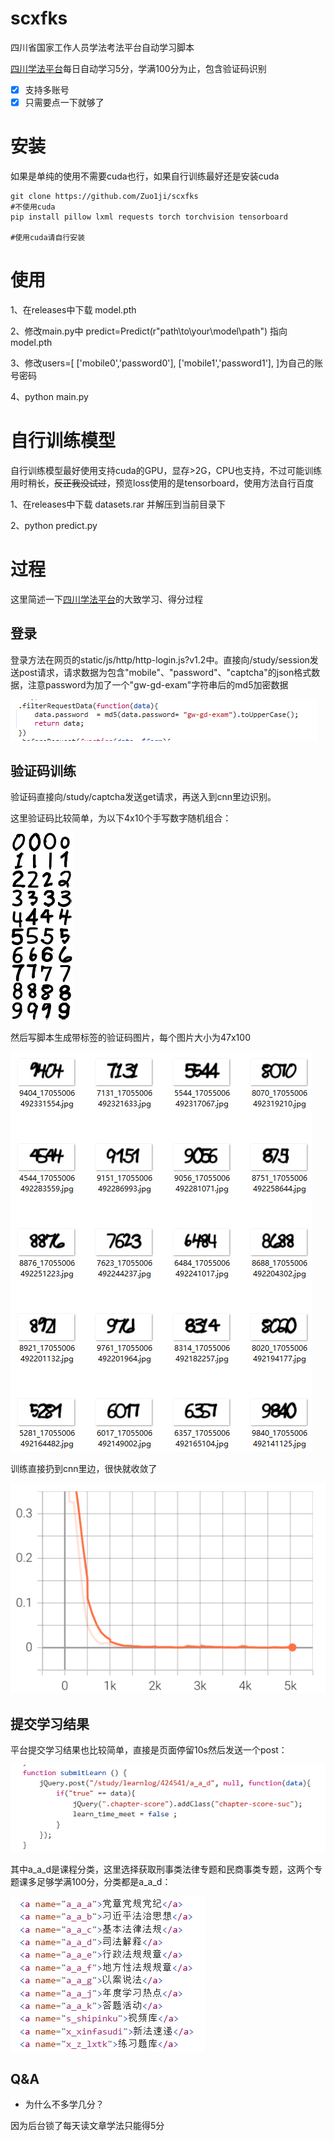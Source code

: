 # scxfks
 四川省国家工作人员学法考法平台自动学习脚本

[四川学法平台](http://xxpt.scxfks.com/)每日自动学习5分，学满100分为止，包含验证码识别

- [x] 支持多账号
- [x] 只需要点一下就够了

# 安装
如果是单纯的使用不需要cuda也行，如果自行训练最好还是安装cuda
``` 
git clone https://github.com/Zuo1ji/scxfks
#不使用cuda
pip install pillow lxml requests torch torchvision tensorboard

#使用cuda请自行安装 
```
# 使用

1、在releases中下载 model.pth

2、修改main.py中 predict=Predict(r"path\to\your\model\path") 指向model.pth

3、修改users=[
        ['mobile0','password0'],
        ['mobile1','password1'],
    ]为自己的账号密码

4、python main.py
# 自行训练模型
自行训练模型最好使用支持cuda的GPU，显存>2G，CPU也支持，不过可能训练用时稍长，~~反正我没试过~~，预览loss使用的是tensorboard，使用方法自行百度

1、在releases中下载 datasets.rar 并解压到当前目录下

2、python predict.py

# 过程
这里简述一下[四川学法平台](http://xxpt.scxfks.com/)的大致学习、得分过程
## 登录
登录方法在网页的static/js/http/http-login.js?v1.2中。直接向/study/session发送post请求，请求数据为包含"mobile"、"password"、"captcha"的json格式数据，注意password为加了一个"gw-gd-exam"字符串后的md5加密数据

![加密方法](tmp\md5.png)

## 验证码训练
验证码直接向/study/captcha发送get请求，再送入到cnn里边识别。

这里验证码比较简单，为以下4x10个手写数字随机组合：

![验证码](tmp\numbers.png)

然后写脚本生成带标签的验证码图片，每个图片大小为47x100

![训练](tmp\train.png)

训练直接扔到cnn里边，很快就收敛了

![loss](tmp\loss.png)

## 提交学习结果
平台提交学习结果也比较简单，直接是页面停留10s然后发送一个post：

![submitLearn](tmp\submitlearn.png)

其中a_a_d是课程分类，这里选择获取刑事类法律专题和民商事类专题，这两个专题课多足够学满100分，分类都是a_a_d：

![分类](tmp\classes.png)

## Q&A

- 为什么不多学几分？

因为后台锁了每天读文章学法只能得5分

